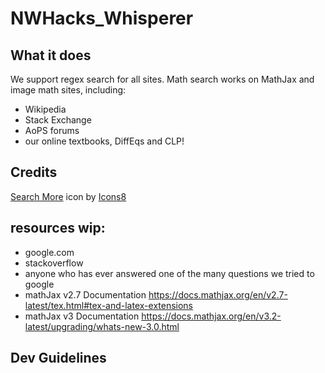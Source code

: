 # NWHacks_Whisperer

## What it does
We support regex search for all sites. Math search works on MathJax and image math sites, including:

- Wikipedia
- Stack Exchange
- AoPS forums
- our online textbooks, DiffEqs and CLP!

## Credits

<a target="_blank" href="https://icons8.com/icon/83801/search-more">Search More</a> icon by <a target="_blank" href="https://icons8.com">Icons8</a>

## resources wip:
- google.com
- stackoverflow 
- anyone who has ever answered one of the many questions we tried to google
- mathJax v2.7 Documentation https://docs.mathjax.org/en/v2.7-latest/tex.html#tex-and-latex-extensions
- mathJax v3 Documentation https://docs.mathjax.org/en/v3.2-latest/upgrading/whats-new-3.0.html


## Dev Guidelines
